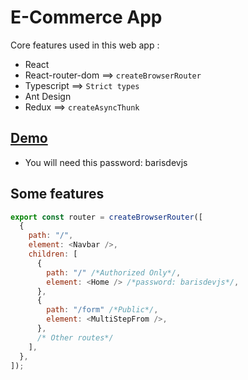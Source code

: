 # E-Commerce App

Core features used in this web app :

- React
- React-router-dom ==> `createBrowserRouter`
- Typescript ==> `Strict types`
- Ant Design
- Redux ==> `createAsyncThunk`

## [Demo](https://redux-sample.netlify.app/)

- You will need this password: barisdevjs

## Some features

```js
export const router = createBrowserRouter([
  {
    path: "/",
    element: <Navbar />,
    children: [
      {
        path: "/" /*Authorized Only*/,
        element: <Home /> /*password: barisdevjs*/,
      },
      {
        path: "/form" /*Public*/,
        element: <MultiStepFrom />,
      },
      /* Other routes*/
    ],
  },
]);
```
